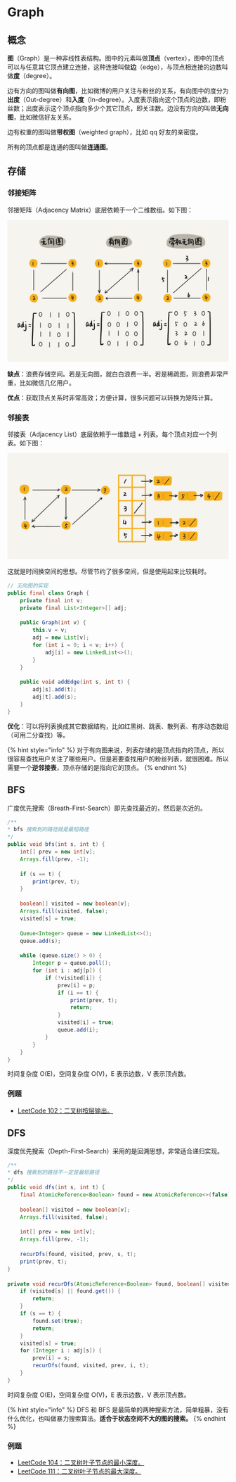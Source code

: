 # Graph

## 概念

**图**（Graph）是一种非线性表结构。图中的元素叫做**顶点**（vertex），图中的顶点可以与任意其它顶点建立连接，这种连接叫做**边**（edge），与顶点相连接的边数叫做**度**（degree）。

边有方向的图叫做**有向图**，比如微博的用户关注与粉丝的关系，有向图中的度分为**出度**（Out-degree）和**入度**（In-degree）。入度表示指向这个顶点的边数，即粉丝数；出度表示这个顶点指向多少个其它顶点，即关注数。边没有方向的叫做**无向图**，比如微信好友关系。

边有权重的图叫做**带权图**（weighted graph），比如 qq 好友的亲密度。

所有的顶点都是连通的图叫做**连通图**。

## 存储

### 邻接矩阵

邻接矩阵（Adjacency Matrix）底层依赖于一个二维数组。如下图：

![](../../.gitbook/assets/image%20%28110%29.png)

**缺点**：浪费存储空间。若是无向图，就白白浪费一半。若是稀疏图，则浪费非常严重，比如微信几亿用户。

**优点**：获取顶点关系时非常高效；方便计算，很多问题可以转换为矩阵计算。

### 邻接表

邻接表（Adjacency List）底层依赖于一维数组 + 列表。每个顶点对应一个列表。如下图：

![](../../.gitbook/assets/image%20%28227%29.png)

这就是时间换空间的思想。尽管节约了很多空间，但是使用起来比较耗时。

```java
// 无向图的实现
public final class Graph {
    private final int v;
    private final List<Integer>[] adj;

    public Graph(int v) {
        this.v = v;
        adj = new List[v];
        for (int i = 0; i < v; i++) {
            adj[i] = new LinkedList<>();
        }
    }

    public void addEdge(int s, int t) {
        adj[s].add(t);
        adj[t].add(s);
    }
}
```

**优化**：可以将列表换成其它数据结构，比如红黑树、跳表、散列表、有序动态数组（可用二分查找）等。

{% hint style="info" %}
对于有向图来说，列表存储的是顶点指向的顶点，所以很容易查找用户关注了哪些用户。但是若要查找用户的粉丝列表，就很困难。所以需要一个**逆邻接表**，顶点存储的是指向它的顶点。
{% endhint %}

## BFS

广度优先搜索（Breath-First-Search）即先查找最近的，然后是次近的。

```java
/**
* bfs 搜索到的路径就是最短路径
*/
public void bfs(int s, int t) {
    int[] prev = new int[v];
    Arrays.fill(prev, -1);
    
    if (s == t) {
        print(prev, t);
    }
    
    boolean[] visited = new boolean[v];
    Arrays.fill(visited, false);
    visited[s] = true;
    
    Queue<Integer> queue = new LinkedList<>();
    queue.add(s);
    
    while (queue.size() > 0) {
        Integer p = queue.poll();
        for (int i : adj[p]) {
            if (!visited[i]) {
                prev[i] = p;
                if (i == t) {
                    print(prev, t);
                    return;
                }
                visited[i] = true;
                queue.add(i);
            }
        }
    }
}
```

时间复杂度 O\(E\)，空间复杂度 O\(V\)，E 表示边数，V 表示顶点数。

### 例题

* [LeetCode 102：二叉树按层输出。](https://github.com/StoneYunZhao/algorithm/blob/master/src/main/java/com/zhaoyun/leetcode/tree/LT102.java)

## DFS

深度优先搜索（Depth-First-Search）采用的是回溯思想，非常适合递归实现。

```java
/**
* dfs 搜索到的路径不一定是最短路径
*/
public void dfs(int s, int t) {
    final AtomicReference<Boolean> found = new AtomicReference<>(false);
    
    boolean[] visited = new boolean[v];
    Arrays.fill(visited, false);
    
    int[] prev = new int[v];
    Arrays.fill(prev, -1);
    
    recurDfs(found, visited, prev, s, t);
    print(prev, t);
}

private void recurDfs(AtomicReference<Boolean> found, boolean[] visited, int[] prev, int s, int t) {
    if (visited[s] || found.get()) {
        return;
    }
    if (s == t) {
        found.set(true);
        return;
    }
    visited[s] = true;
    for (Integer i : adj[s]) {
        prev[i] = s;
        recurDfs(found, visited, prev, i, t);
    }
}
```

时间复杂度 O\(E\)，空间复杂度 O\(V\)，E 表示边数，V 表示顶点数。

{% hint style="info" %}
DFS 和 BFS 是最简单的两种搜索方法，简单粗暴，没有什么优化，也叫做暴力搜索算法。**适合于状态空间不大的图的搜索。**
{% endhint %}

### 例题

* [LeetCode 104：二叉树叶子节点的最小深度。](https://github.com/StoneYunZhao/algorithm/blob/master/src/main/java/com/zhaoyun/leetcode/tree/LT104.java)
* [LeetCode 111：二叉树叶子节点的最大深度。](https://github.com/StoneYunZhao/algorithm/blob/master/src/main/java/com/zhaoyun/leetcode/tree/LT111.java)

